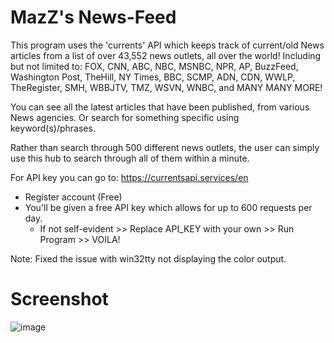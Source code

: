 # MazZ's News-Feed
This program uses the 'currents' API which keeps track of current/old News articles from a list of over 43,552 news outlets, all over the world! Including but not limited to: FOX, CNN, ABC, NBC, MSNBC, NPR, AP, BuzzFeed, Washington Post, TheHill, NY Times, BBC, SCMP, ADN, CDN, WWLP, TheRegister, SMH, WBBJTV, TMZ, WSVN, WNBC, and MANY MANY MORE!

You can see all the latest articles that have been published, from various News agencies. Or search for something 
specific using keyword(s)/phrases. 

Rather than search through 500 different news outlets, the user can simply use this hub to search through all of them
within a minute.

For API key you can go to: 
https://currentsapi.services/en
- Register account (Free)
- You'll be given a free API key which allows for up to 600 requests per day.
    - If not self-evident >> Replace API_KEY with your own >> Run Program >> VOILA!
    
Note:
Fixed the issue with win32tty not displaying the color output.


# Screenshot
![image](https://user-images.githubusercontent.com/22335730/221451597-86b6346c-99ee-4e48-9868-4233b94b31ff.png)

